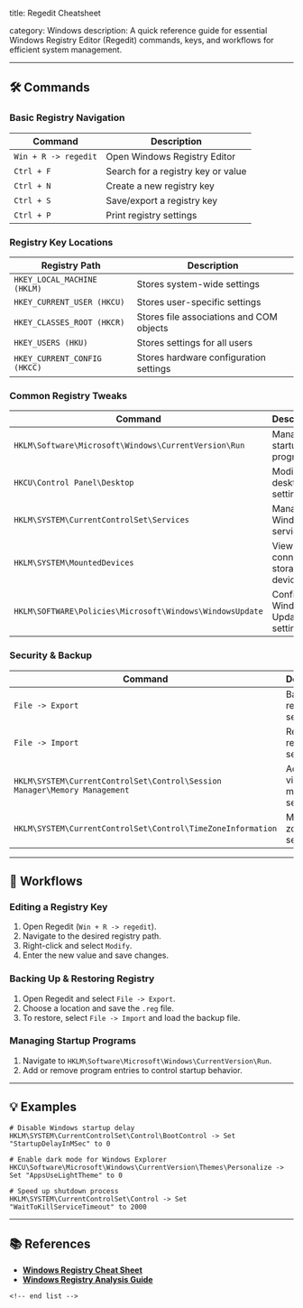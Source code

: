 title: Regedit Cheatsheet

category: Windows
description: A quick reference guide for essential Windows Registry Editor (Regedit) commands, keys, and workflows for efficient system management.

---

## 🛠️ Commands

### **Basic Registry Navigation**

| Command                | Description                        |
| ---------------------- | ---------------------------------- |
| `Win + R -> regedit` | Open Windows Registry Editor       |
| `Ctrl + F`           | Search for a registry key or value |
| `Ctrl + N`           | Create a new registry key          |
| `Ctrl + S`           | Save/export a registry key         |
| `Ctrl + P`           | Print registry settings            |

### **Registry Key Locations**

| Registry Path                  | Description                              |
| ------------------------------ | ---------------------------------------- |
| `HKEY_LOCAL_MACHINE (HKLM)`  | Stores system-wide settings              |
| `HKEY_CURRENT_USER (HKCU)`   | Stores user-specific settings            |
| `HKEY_CLASSES_ROOT (HKCR)`   | Stores file associations and COM objects |
| `HKEY_USERS (HKU)`           | Stores settings for all users            |
| `HKEY_CURRENT_CONFIG (HKCC)` | Stores hardware configuration settings   |

### **Common Registry Tweaks**

| Command                                                    | Description                       |
| ---------------------------------------------------------- | --------------------------------- |
| `HKLM\Software\Microsoft\Windows\CurrentVersion\Run`     | Manage startup programs           |
| `HKCU\Control Panel\Desktop`                             | Modify desktop settings           |
| `HKLM\SYSTEM\CurrentControlSet\Services`                 | Manage Windows services           |
| `HKLM\SYSTEM\MountedDevices`                             | View connected storage devices    |
| `HKLM\SOFTWARE\Policies\Microsoft\Windows\WindowsUpdate` | Configure Windows Update settings |

### **Security & Backup**

| Command                                                                     | Description                    |
| --------------------------------------------------------------------------- | ------------------------------ |
| `File -> Export`                                                          | Backup registry settings       |
| `File -> Import`                                                          | Restore registry settings      |
| `HKLM\SYSTEM\CurrentControlSet\Control\Session Manager\Memory Management` | Adjust virtual memory settings |
| `HKLM\SYSTEM\CurrentControlSet\Control\TimeZoneInformation`               | Modify time zone settings      |

---

## 🔄 Workflows

### **Editing a Registry Key**

1. Open Regedit (`Win + R -> regedit`).
2. Navigate to the desired registry path.
3. Right-click and select `Modify`.
4. Enter the new value and save changes.

### **Backing Up & Restoring Registry**

1. Open Regedit and select `File -> Export`.
2. Choose a location and save the `.reg` file.
3. To restore, select `File -> Import` and load the backup file.

### **Managing Startup Programs**

1. Navigate to `HKLM\Software\Microsoft\Windows\CurrentVersion\Run`.
2. Add or remove program entries to control startup behavior.

---

## 💡 Examples

```regedit
# Disable Windows startup delay
HKLM\SYSTEM\CurrentControlSet\Control\BootControl -> Set "StartupDelayInMSec" to 0

# Enable dark mode for Windows Explorer
HKCU\Software\Microsoft\Windows\CurrentVersion\Themes\Personalize -> Set "AppsUseLightTheme" to 0

# Speed up shutdown process
HKLM\SYSTEM\CurrentControlSet\Control -> Set "WaitToKillServiceTimeout" to 2000
```

---

## 📚 References

- **[Windows Registry Cheat Sheet](https://cdn.13cubed.com/downloads/windows_registry_cheat_sheet.pdf)**
- **[Windows Registry Analysis Guide](https://github.com/Ahmed-AL-Maghraby/Windows-Registry-Analysis-Cheat-Sheet)**

```
<!-- end list -->
```
